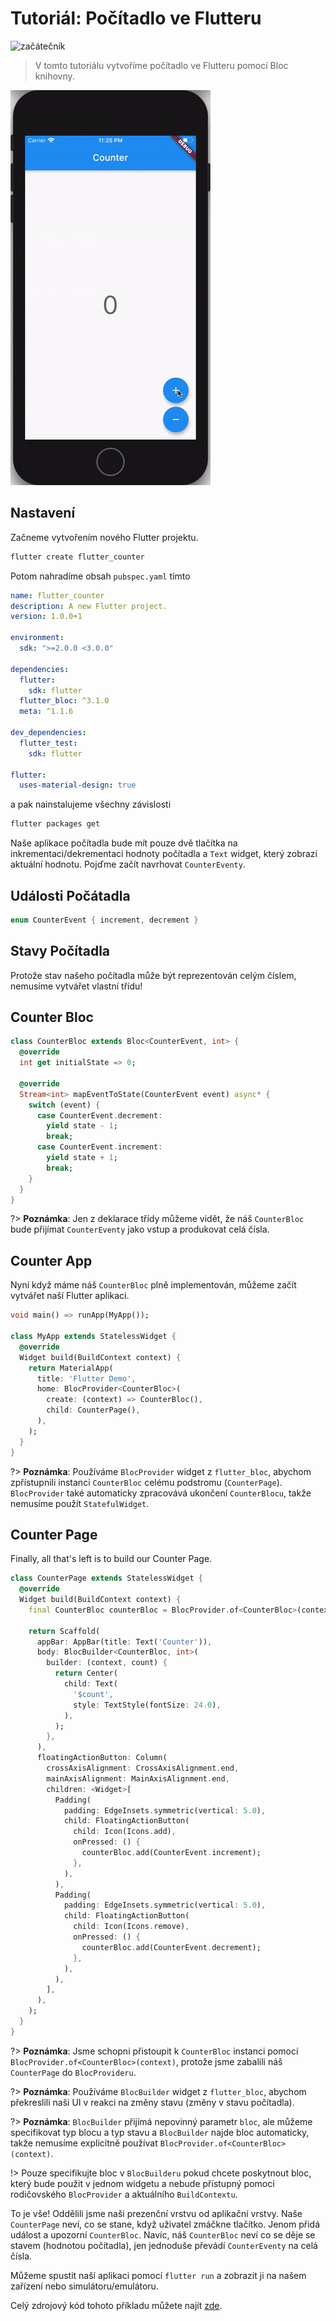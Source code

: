 # Tutoriál: Počítadlo ve Flutteru

![začátečník](https://img.shields.io/badge/úroveň-začátečník-green.svg)

> V tomto tutoriálu vytvoříme počítadlo ve Flutteru pomocí Bloc knihovny.

![demo](../assets/gifs/flutter_counter.gif)

## Nastavení

Začneme vytvořením nového Flutter projektu.

```bash
flutter create flutter_counter
```

Potom nahradíme obsah `pubspec.yaml` tímto

```yaml
name: flutter_counter
description: A new Flutter project.
version: 1.0.0+1

environment:
  sdk: ">=2.0.0 <3.0.0"

dependencies:
  flutter:
    sdk: flutter
  flutter_bloc: ^3.1.0
  meta: ^1.1.6

dev_dependencies:
  flutter_test:
    sdk: flutter

flutter:
  uses-material-design: true
```

a pak nainstalujeme všechny závislosti

```bash
flutter packages get
```

Naše aplikace počítadla bude mít pouze dvě tlačítka na inkrementaci/dekrementaci hodnoty počítadla a `Text` widget, který zobrazí aktuální hodnotu. Pojďme začít navrhovat `CounterEventy`.

## Události Počátadla

```dart
enum CounterEvent { increment, decrement }
```

## Stavy Počítadla

Protože stav našeho počítadla může být reprezentován celým číslem, nemusíme vytvářet vlastní třídu!

## Counter Bloc

```dart
class CounterBloc extends Bloc<CounterEvent, int> {
  @override
  int get initialState => 0;

  @override
  Stream<int> mapEventToState(CounterEvent event) async* {
    switch (event) {
      case CounterEvent.decrement:
        yield state - 1;
        break;
      case CounterEvent.increment:
        yield state + 1;
        break;
    }
  }
}
```

?> **Poznámka**: Jen z deklarace třídy můžeme vidět, že náš `CounterBloc` bude přijímat `CounterEventy` jako vstup a produkovat celá čísla.

## Counter App

Nyní když máme náš `CounterBloc` plně implementován, můžeme začít vytvářet naší Flutter aplikaci.

```dart
void main() => runApp(MyApp());

class MyApp extends StatelessWidget {
  @override
  Widget build(BuildContext context) {
    return MaterialApp(
      title: 'Flutter Demo',
      home: BlocProvider<CounterBloc>(
        create: (context) => CounterBloc(),
        child: CounterPage(),
      ),
    );
  }
}
```

?> **Poznámka**: Používáme `BlocProvider` widget z `flutter_bloc`, abychom zpřístupnili instanci `CounterBloc` celému podstromu (`CounterPage`). `BlocProvider` také automaticky zpracovává ukončení `CounterBlocu`, takže nemusíme použít `StatefulWidget`.

## Counter Page

Finally, all that's left is to build our Counter Page.

```dart
class CounterPage extends StatelessWidget {
  @override
  Widget build(BuildContext context) {
    final CounterBloc counterBloc = BlocProvider.of<CounterBloc>(context);

    return Scaffold(
      appBar: AppBar(title: Text('Counter')),
      body: BlocBuilder<CounterBloc, int>(
        builder: (context, count) {
          return Center(
            child: Text(
              '$count',
              style: TextStyle(fontSize: 24.0),
            ),
          );
        },
      ),
      floatingActionButton: Column(
        crossAxisAlignment: CrossAxisAlignment.end,
        mainAxisAlignment: MainAxisAlignment.end,
        children: <Widget>[
          Padding(
            padding: EdgeInsets.symmetric(vertical: 5.0),
            child: FloatingActionButton(
              child: Icon(Icons.add),
              onPressed: () {
                counterBloc.add(CounterEvent.increment);
              },
            ),
          ),
          Padding(
            padding: EdgeInsets.symmetric(vertical: 5.0),
            child: FloatingActionButton(
              child: Icon(Icons.remove),
              onPressed: () {
                counterBloc.add(CounterEvent.decrement);
              },
            ),
          ),
        ],
      ),
    );
  }
}
```

?> **Poznámka**: Jsme schopni přistoupit k `CounterBloc` instanci pomocí `BlocProvider.of<CounterBloc>(context)`, protože jsme zabalili náš `CounterPage` do `BlocProvideru`.

?> **Poznámka**: Používáme `BlocBuilder` widget z `flutter_bloc`, abychom překreslili naši UI v reakci na změny stavu (změny v stavu počítadla).

?> **Poznámka**: `BlocBuilder` přijímá nepovinný parametr `bloc`, ale můžeme specifikovat typ blocu a typ stavu a `BlocBuilder` najde bloc automaticky, takže nemusíme explicitně používat `BlocProvider.of<CounterBloc>(context)`.

!> Pouze specifikujte bloc v `BlocBuilderu` pokud chcete poskytnout bloc, který bude použit v jednom widgetu a nebude přístupný pomocí rodičovského `BlocProvider` a aktuálního `BuildContextu`.

To je vše! Oddělili jsme naši prezenční vrstvu od aplikační vrstvy. Naše `CounterPage` neví, co se stane, když uživatel zmáčkne tlačítko. Jenom přidá událost a upozorní `CounterBloc`. Navíc, náš `CounterBloc` neví co se děje se stavem (hodnotou počítadla), jen jednoduše převádí `CounterEventy` na celá čísla.

Můžeme spustit naší aplikaci pomocí `flutter run` a zobrazit ji na našem zařízení nebo simulátoru/emulátoru.

Celý zdrojový kód tohoto příkladu můžete najít [zde](https://github.com/felangel/Bloc/tree/master/packages/flutter_bloc/example).
